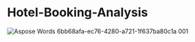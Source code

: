 # Hotel-Booking-Analysis
![Aspose Words 6bb68afa-ec76-4280-a721-1f637ba80c1a 001](https://github.com/user-attachments/assets/499f0151-fa38-480d-aa48-852717220f44)
